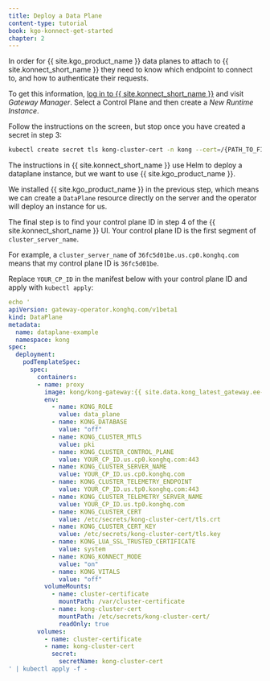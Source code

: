 ```yaml
---
title: Deploy a Data Plane
content-type: tutorial
book: kgo-konnect-get-started
chapter: 2
---
```


In order for {{ site.kgo_product_name }} data planes to attach to {{ site.konnect_short_name }} they need to know which endpoint to connect to, and how to authenticate their requests.

To get this information, [log in to {{ site.konnect_short_name }}](https://cloud.konghq.com/login) and visit _Gateway Manager_. Select a Control Plane and then create a _New Runtime Instance_.

Follow the instructions on the screen, but stop once you have created a secret in step 3:

```bash
kubectl create secret tls kong-cluster-cert -n kong --cert=/{PATH_TO_FILE}/tls.crt --key=/{PATH_TO_FILE}/tls.key
```

The instructions in {{ site.konnect_short_name }} use Helm to deploy a dataplane instance, but we want to use {{ site.kgo_product_name }}.

We installed {{ site.kgo_product_name }} in the previous step, which means we can create a `DataPlane` resource directly on the server and the operator will deploy an instance for us.

The final step is to find your control plane ID in step 4 of the {{ site.konnect_short_name }} UI. Your control plane ID is the first segment of `cluster_server_name`.

For example, a `cluster_server_name` of `36fc5d01be.us.cp0.konghq.com` means that my control plane ID is `36fc5d01be`.

Replace `YOUR_CP_ID` in the manifest below with your control plane ID and apply with `kubectl apply`:

```yaml
echo '
apiVersion: gateway-operator.konghq.com/v1beta1
kind: DataPlane
metadata:
  name: dataplane-example
  namespace: kong
spec:
  deployment:
    podTemplateSpec:
      spec:
        containers:
        - name: proxy
          image: kong/kong-gateway:{{ site.data.kong_latest_gateway.ee-version }}
          env:
            - name: KONG_ROLE
              value: data_plane
            - name: KONG_DATABASE
              value: "off"
            - name: KONG_CLUSTER_MTLS
              value: pki
            - name: KONG_CLUSTER_CONTROL_PLANE
              value: YOUR_CP_ID.us.cp0.konghq.com:443
            - name: KONG_CLUSTER_SERVER_NAME
              value: YOUR_CP_ID.us.cp0.konghq.com
            - name: KONG_CLUSTER_TELEMETRY_ENDPOINT
              value: YOUR_CP_ID.us.tp0.konghq.com:443
            - name: KONG_CLUSTER_TELEMETRY_SERVER_NAME
              value: YOUR_CP_ID.us.tp0.konghq.com
            - name: KONG_CLUSTER_CERT
              value: /etc/secrets/kong-cluster-cert/tls.crt
            - name: KONG_CLUSTER_CERT_KEY
              value: /etc/secrets/kong-cluster-cert/tls.key
            - name: KONG_LUA_SSL_TRUSTED_CERTIFICATE
              value: system
            - name: KONG_KONNECT_MODE
              value: "on"
            - name: KONG_VITALS
              value: "off"
          volumeMounts:
            - name: cluster-certificate
              mountPath: /var/cluster-certificate
            - name: kong-cluster-cert
              mountPath: /etc/secrets/kong-cluster-cert/
              readOnly: true
        volumes:
          - name: cluster-certificate
          - name: kong-cluster-cert
            secret:
              secretName: kong-cluster-cert
' | kubectl apply -f -
```